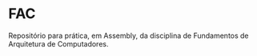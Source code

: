 # FAC
Repositório para prática, em Assembly, da disciplina de Fundamentos de Arquitetura de Computadores.
